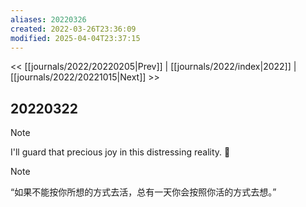 ```yaml
---
aliases: 20220326
created: 2022-03-26T23:36:09
modified: 2025-04-04T23:37:15
---
```


<< [[journals/2022/20220205|Prev]] | [[journals/2022/index|2022]] | [[journals/2022/20221015|Next]] >>

## 20220322

> [!note]
> I'll guard that precious joy in this distressing reality. 🌈

> [!note]
> “如果不能按你所想的方式去活，总有一天你会按照你活的方式去想。”
